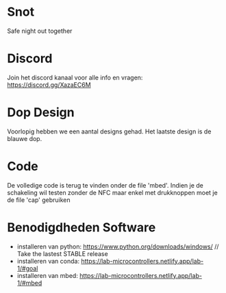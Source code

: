# Snot

Safe night out together

# Discord

Join het discord kanaal voor alle info en vragen: <https://discord.gg/XazaEC6M>

# Dop Design

Voorlopig hebben we een aantal designs gehad. Het laatste design is de blauwe dop.

# Code

De volledige code is terug te vinden onder de file 'mbed'.
Indien je de schakeling wil testen zonder de NFC maar enkel met drukknoppen moet je de file 'cap' gebruiken

# Benodigdheden Software

- installeren van python: <https://www.python.org/downloads/windows/> // Take the lastest STABLE release
- installeren van conda: <https://lab-microcontrollers.netlify.app/lab-1/#goal>
- installeren van mbed: <https://lab-microcontrollers.netlify.app/lab-1/#mbed>
